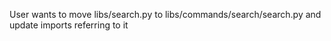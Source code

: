 User wants to move libs/search.py to libs/commands/search/search.py and update imports referring to it